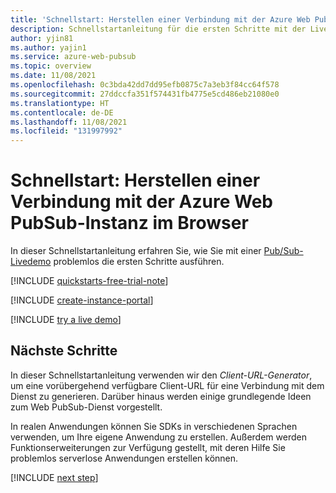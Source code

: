 ```yaml
---
title: 'Schnellstart: Herstellen einer Verbindung mit der Azure Web PubSub-Instanz im Browser'
description: Schnellstartanleitung für die ersten Schritte mit der Livedemo des Azure Web PubSub-Diensts im Browser
author: yjin81
ms.author: yajin1
ms.service: azure-web-pubsub
ms.topic: overview
ms.date: 11/08/2021
ms.openlocfilehash: 0c3bda42dd7dd95efb0875c7a3eb3f84cc64f578
ms.sourcegitcommit: 27ddccfa351f574431fb4775e5cd486eb21080e0
ms.translationtype: HT
ms.contentlocale: de-DE
ms.lasthandoff: 11/08/2021
ms.locfileid: "131997992"
---
```

# <a name="quickstart-connect-to-the-azure-web-pubsub-instance-from-the-browser"></a>Schnellstart: Herstellen einer Verbindung mit der Azure Web PubSub-Instanz im Browser

In dieser Schnellstartanleitung erfahren Sie, wie Sie mit einer [Pub/Sub-Livedemo](https://azure.github.io/azure-webpubsub/demos/clientpubsub.html) problemlos die ersten Schritte ausführen.

[!INCLUDE [quickstarts-free-trial-note](../../includes/quickstarts-free-trial-note.md)]

[!INCLUDE [create-instance-portal](includes/create-instance-portal.md)]

[!INCLUDE [try a live demo](includes/try-live-demo.md)]

## <a name="next-steps"></a>Nächste Schritte

In dieser Schnellstartanleitung verwenden wir den *Client-URL-Generator*, um eine vorübergehend verfügbare Client-URL für eine Verbindung mit dem Dienst zu generieren. Darüber hinaus werden einige grundlegende Ideen zum Web PubSub-Dienst vorgestellt.

In realen Anwendungen können Sie SDKs in verschiedenen Sprachen verwenden, um Ihre eigene Anwendung zu erstellen. Außerdem werden Funktionserweiterungen zur Verfügung gestellt, mit deren Hilfe Sie problemlos serverlose Anwendungen erstellen können.

[!INCLUDE [next step](includes/include-next-step.md)]

